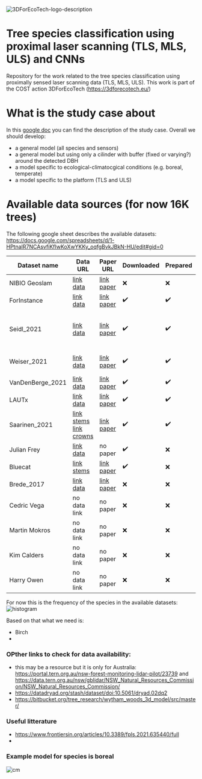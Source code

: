 
![3DForEcoTech-logo-description](https://user-images.githubusercontent.com/5663984/174446150-32e31872-2003-4af9-95d4-a1abfca0b744.png)

# Tree species classification using proximal laser scanning (TLS, MLS, ULS) and CNNs
Repository for the work related to the tree species classification using proximally sensed laser scanning data (TLS, MLS, ULS). This work is part of the COST action 3DForEcoTech (https://3dforecotech.eu/)

# What is the study case about
In this [google doc](https://docs.google.com/document/d/1ZbccmFbWLmyGxzJlcaE7QMqwauBFxgBb3gTPkEImuwg/edit) you can find the description of the study case.
Overall we should develop:
 - a general model (all species and sensors)
 - a general model but using only a cilinder with buffer (fixed or varying?) around the detected DBH
 - a model specific to ecological-climatocgical conditions (e.g. boreal, temperate)
 - a model specific to the platform (TLS and ULS)

# Available data sources (for now 16K trees)
The following google sheet describes the available datasets:
https://docs.google.com/spreadsheets/d/1-HPtnaIR7NCAsvfiKfIwKoXwYKKy_oqfgBvkJBkN-HU/edit#gid=0


| Dataset name  | Data URL | Paper URL | Downloaded | Prepared | n trees | n species | data type | sensor |
| ------------- | ------------- | ------------- | ------------- | ------------- | ------------- | ------------- | ------------- | ------------- |
| NIBIO Geoslam  | [link data](...) | [link paper](...) | ❌ | ❌ | 414 | 3 | MLS | Geoslam Horizon |
| ForInstance  | [link data](https://nibio-my.sharepoint.com/:f:/g/personal/stefano_puliti_nibio_no/EuBtG3q5teVAnPuaC7bB56YBkV5M5VWK4OhOzuWBd3I2oA?e=4Ebkwx) | [link paper](https://www.mdpi.com/2072-4292/7/8/9632) | ✔️ | ✔️ | 885 | 5 | ULS | VUX/miniVUX series |
| Seidl_2021  | [link data](https://data.goettingen-research-online.de/dataset.xhtml?persistentId=doi:10.25625/FOHUJM) |[link paper](https://www.frontiersin.org/articles/10.3389/fpls.2021.635440/full) | ✔️ | ✔️ | 690 | 8 | TLS |  Faro Focus 3D 120 and Zoller and Fröhlich Imager 5006 |
| Weiser_2021 | [link data](https://pytreedb.geog.uni-heidelberg.de) | [link paper](https://essd.copernicus.org/preprints/essd-2022-39/) | ✔️ | ✔️ | 1491 | 22 | ALS/ULS(leaf-on and off)/TLS | miniVUX1 ... |
| VanDenBerge_2021 | [link data](https://github.com/ekalinicheva/multi_layer_vegetation)  | [link paper](https://link.springer.com/article/10.1007/s12155-021-10250-y) | ✔️ | ✔️ | 69 | 3 | TLS | RIEGL VZ-1000 |
| LAUTx | [link data](https://zenodo.org/record/6560112#.YrNjx3ZBxaQ)  | [link paper](https://zenodo.org/record/6560112/files/APPENDIX_TABLES.pdf?download=1) | ✔️ | ✔️ | 515 | ? | MLS | ZEB Horizon |
| Saarinen_2021 | [link stems](https://zenodo.org/record/3701271#.YrQL8mBBxaS) [link crowns](https://zenodo.org/record/5783404#.YrQL_GBBxaS)  | [link paper](https://zenodo.org/record/5783404/files/Saarinen%20et%20al_Data%20descriptor.pdf?download=1) | ✔️ | ✔️ | 1976 | 1 | TLS | Trimble TX5 3D |
| Julian Frey |  [link data](S:\Prosjekter\52106_SFI_SmartForest\annotated_datasets\speciesClassification_proximalLS\Frey_2022) | no paper | ✔️ |  ❌ | 745 | 6 | TLS | ... |
| Bluecat | [link stems](https://zenodo.org/record/4624277#.YrYt3HZByUk)  | [link paper](https://www.mdpi.com/2072-4292/13/12/2297) | ✔️ | ❌ | 10000 | ? | TLS | ... |
| Brede_2017 | [link data](https://data.4tu.nl/articles/dataset/Speulderbos_Terrestrial_TLS_and_Unmanned_Aerial_Vehicle_Laser_Scanning_UAV-LS_2017/13061306) | [link paper](https://research.wur.nl/en/datasets/speulderbos-terrestrial-tls-and-unmanned-aerial-vehicle-laser-sca) | ❌ | ❌ | ? | need to ask | ULS/TLS | ... |
| Cedric Vega | no data link | no paper | ❌ | ❌ | ? | ? | TLS | ... |
| Martin Mokros | no data link | no paper | ❌ | ❌ | ? | ? | ? | ... |
| Kim Calders | no data link | no paper | ❌ | ❌ | ? | ? | ? | ... |
| Harry Owen | no data link | no paper | ❌ |  ❌ | ? | ? | TLS | ... |

For now this is the frequency of the species in the available datasets:
![histogram](https://user-images.githubusercontent.com/5663984/176603213-d68d9110-f2c0-47f0-84aa-db299379b3c8.png)

Based on that what we need is:
- Birch
- 



### OPther links to check for data availability:
- this may be a resource but it is only for Australia: https://portal.tern.org.au/nsw-forest-monitoring-lidar-pilot/23739 and  https://data.tern.org.au/nsw/gblidar/NSW_Natural_Resources_Commission/NSW_Natural_Resources_Commission/
- https://datadryad.org/stash/dataset/doi:10.5061/dryad.02dq2
- https://bitbucket.org/tree_research/wytham_woods_3d_model/src/master/

### Useful litterature
- https://www.frontiersin.org/articles/10.3389/fpls.2021.635440/full
- 

### Example model for species is boreal
![cm](https://user-images.githubusercontent.com/5663984/176134068-2a72bc88-40b2-46ae-b0e2-ae074840f0a8.png)



